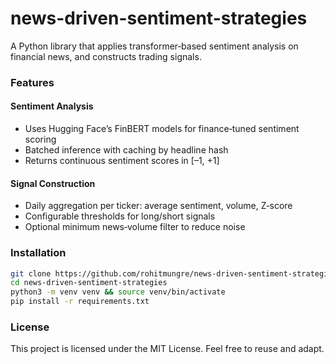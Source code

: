 # news-driven-sentiment-strategies

A Python library that applies transformer‑based sentiment analysis on financial news, and constructs trading signals.

### Features

#### Sentiment Analysis

- Uses Hugging Face’s FinBERT models for finance‑tuned sentiment scoring
- Batched inference with caching by headline hash
- Returns continuous sentiment scores in [–1, +1]
  
#### Signal Construction
- Daily aggregation per ticker: average sentiment, volume, Z‑score
- Configurable thresholds for long/short signals
- Optional minimum news‑volume filter to reduce noise

### Installation
```sh
git clone https://github.com/rohitmungre/news‑driven‑sentiment‑strategies.git
cd news-driven-sentiment-strategies
python3 -m venv venv && source venv/bin/activate
pip install -r requirements.txt
```

### License
This project is licensed under the MIT License. Feel free to reuse and adapt.
